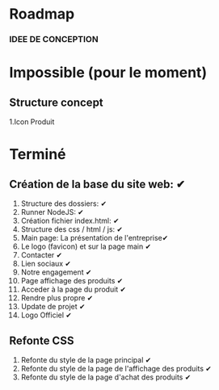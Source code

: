 # Roadmap

### IDEE DE CONCEPTION

# Impossible (pour le moment)
## Structure concept
 1.Icon Produit
 
# Terminé
## Création de la base du site web: ✔
1. Structure des dossiers: ✔
2. Runner NodeJS: ✔
3. Création fichier index.html: ✔
4. Structure des css / html / js: ✔
5. Main page: La présentation de l'entreprise✔
6. Le logo (favicon) et sur la page main ✔
7. Contacter ✔
8. Lien sociaux ✔
9. Notre engagement ✔
10. Page affichage des produits ✔
11. Acceder à la page du produit ✔
12. Rendre plus propre ✔
13. Update de projet ✔
14. Logo Officiel ✔
## Refonte CSS 
 1. Refonte du style de la page principal ✔
 2. Refonte du style de la page de l'affichage des produits ✔
 3. Refonte du style de la page d'achat des produits ✔
